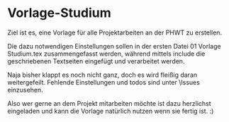 # Vorlage-Studium

Ziel ist es, eine Vorlage für alle Projektarbeiten an der PHWT zu erstellen.

Die dazu notwendigen Einstellungen sollen in der ersten Datei 01 Vorlage Studium.tex zusammengefasst werden, während mittels include die geschriebenen Textseiten eingefügt und verarbeitet werden.

Naja bisher klappt es noch nicht ganz, doch es wird fleißig daran weitergefeilt. Fehlende Einstellungen und todos sind unter \Issues einzusehen.

Also wer gerne an dem Projekt mitarbeiten möchte ist dazu herzlichst eingeladen und kann die Vorlage natürlich nutzen wenn sie fertig ist. :)
